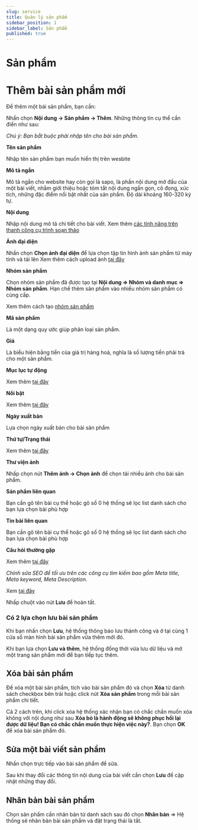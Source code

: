 ```yaml
---
slug: service
title: Quản lý sản phẩm
sidebar_position: 1
sidebar_label: Sản phẩm
published: true
---
```

# Sản phẩm
 
# Thêm bài sản phẩm mới

Để thêm một bài sản phẩm, bạn cần:

Nhấn chọn **Nội dung -> Sản phẩm -> Thêm**. Những thông tin cụ thể cần điền như sau:

_Chú ý: Bạn bắt buộc phải nhập tên cho bài sản phẩm._

**Tên sản phẩm**

Nhập tên sản phẩm bạn muốn hiển thị trên wesbite

**Mô tả ngắn**

Mô tả ngắn cho website hay còn gọi là sapo, là phần nội dung mở đầu của một bài viết, nhằm giới thiệu hoặc tóm tắt nội dung ngắn gọn, cô đọng, xúc tích, những đặc điểm nổi bật nhất của sản phẩm. Độ dài khoảng 160-320 ký tự.

**Nội dung**

Nhập nội dung mô tả chi tiết cho bài viết. Xem thêm [các tính năng trên thanh công cụ trình soạn thảo](https://mkmate.osd.vn/docs/common/tinymce)

**Ảnh đại diện**

Nhấn chọn **Chọn ảnh đại diện** để lựa chọn tập tin hình ảnh sản phẩm từ máy tính và tải lên
Xem thêm cách upload ảnh [tại đây](https://mkmate.osd.vn/docs/common/finder)

**Nhóm sản phẩm**

Chọn nhóm sản phẩm đã được tạo tại **Nội dung => Nhóm và danh mục => Nhóm sản phẩm**. Hạn chế thêm sản phẩm vào nhiều nhóm sản phẩm có cùng cấp.

Xem thêm cách tạo [nhóm sản phẩm](https://mkmate.osd.vn/docs/catalog/service_cat)

**Mã sản phẩm**

Là một dạng quy ước giúp phân loại sản phẩm.

**Giá**

Là biểu hiện bằng tiền của giá trị hàng hoá, nghĩa là số lượng tiền phải trả cho một sản phẩm.

**Mục lục tự động**

Xem thêm [tại đây](https://mkmate.osd.vn/docs/common/toc)

**Nổi bật**

Xem thêm [tại đây](https://mkmate.osd.vn/docs/common/logic)

**Ngày xuất bản**

Lựa chọn ngày xuất bản cho bài sản phẩm

**Thứ tự/Trạng thái**

Xem thêm [tại đây](https://mkmate.osd.vn/docs/common/logic)

**Thư viện ảnh**

Nhấp chọn nút **Thêm ảnh -> Chọn ảnh** để chọn tải nhiều ảnh cho bài sản phẩm.

**Sản phẩm liên quan**

Bạn cần gõ tên bài cụ thể hoặc gõ số 0 hệ thống sẽ lọc list danh sách cho bạn lựa chọn bài phù hợp

**Tin bài liên quan**

Bạn cần gõ tên bài cụ thể hoặc gõ số 0 hệ thống sẽ lọc list danh sách cho bạn lựa chọn bài phù hợp

**Câu hỏi thường gặp**

Xem thêm [tại đây](https://mkmate.osd.vn/docs/common/faqs)

_Chỉnh sửa SEO để tối ưu trên các công cụ tìm kiếm bao gồm Meta title, Meta keyword, Meta Description._

Xem [tại đây](https://mkmate.osd.vn/docs/seo/serp)

Nhấp chuột vào nút **Lưu** để hoàn tất.

### Có 2 lựa chọn lưu bài sản phẩm

Khi bạn nhấn chọn **Lưu**, hệ thống thông báo lưu thành công và ở tại cùng 1 cửa sổ màn hình bài sản phẩm vừa thêm mới đó.

Khi bạn lựa chọn **Lưu và thêm**, hệ thống đồng thời vừa lưu dữ liệu và mở một trang sản phẩm mới để bạn tiếp tục thêm.

## Xóa bài sản phẩm

Để xóa một bài sản phẩm, tích vào bài sản phẩm đó và chọn **Xóa** từ danh sách checkbox bên trái hoặc click nút **Xóa sản phẩm** trong mỗi bài sản phẩm chi tiết.

Cả 2 cách trên, khi click xóa hệ thống xác nhận bạn có chắc chắn muốn xóa không với nội dung như sau **Xóa bỏ là hành động sẽ không phục hồi lại được dữ liệu! Bạn có chắc chắn muốn thực hiện việc này?**. Bạn chọn **OK** để xóa bài sản phẩm đó.

## Sửa một bài viết sản phẩm

Nhấn chọn trực tiếp vào bài sản phẩm để sửa.

Sau khi thay đổi các thông tin nội dung của bài viết cần chọn **Lưu** để cập nhật những thay đổi.

## Nhân bản bài sản phẩm

Chọn sản phẩm cần nhân bản từ danh sách sau đó chọn **Nhân bản** => Hệ thống sẽ nhân bản bài sản phẩm và đặt trạng thái là tắt.
